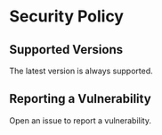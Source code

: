 # Security Policy

## Supported Versions

The latest version is always supported.

## Reporting a Vulnerability

Open an issue to report a vulnerability.
